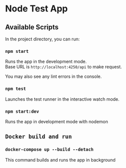 # Node Test App

## Available Scripts

In the project directory, you can run:

### `npm start`

Runs the app in the development mode.\
Base URL is ```http://localhost:4250/api``` to make request.

You may also see any lint errors in the console.

### `npm test`

Launches the test runner in the interactive watch mode.

### `npm start:dev`

Runs the app in development mode with nodemon

## `Docker build and run`

### `docker-compose up --build --detach`

This command builds and runs the app in background